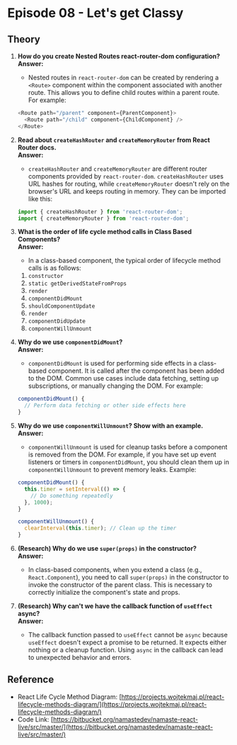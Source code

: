 # Episode 08 - Let's get Classy

## Theory

1. **How do you create Nested Routes react-router-dom configuration?**  
   **Answer:**
     - Nested routes in `react-router-dom` can be created by rendering a `<Route>` component within the component associated with another route. This allows you to define child routes within a parent route. For example:
     ```javascript
     <Route path="/parent" component={ParentComponent}>
       <Route path="/child" component={ChildComponent} />
     </Route>
     ```

2. **Read about `createHashRouter` and `createMemoryRouter` from React Router docs.**  
   **Answer:**
     - `createHashRouter` and `createMemoryRouter` are different router components provided by `react-router-dom`. `createHashRouter` uses URL hashes for routing, while `createMemoryRouter` doesn't rely on the browser's URL and keeps routing in memory. They can be imported like this:
     ```javascript
     import { createHashRouter } from 'react-router-dom';
     import { createMemoryRouter } from 'react-router-dom';
     ```

3. **What is the order of life cycle method calls in Class Based Components?**  
   **Answer:**
     - In a class-based component, the typical order of lifecycle method calls is as follows:
     1. `constructor`
     2. `static getDerivedStateFromProps`
     3. `render`
     4. `componentDidMount`
     5. `shouldComponentUpdate`
     6. `render`
     7. `componentDidUpdate`
     8. `componentWillUnmount`

4. **Why do we use `componentDidMount`?**  
   **Answer:**
     - `componentDidMount` is used for performing side effects in a class-based component. It is called after the component has been added to the DOM. Common use cases include data fetching, setting up subscriptions, or manually changing the DOM. For example:
     ```javascript
     componentDidMount() {
       // Perform data fetching or other side effects here
     }
     ```

5. **Why do we use `componentWillUnmount`? Show with an example.**  
   **Answer:**
     - `componentWillUnmount` is used for cleanup tasks before a component is removed from the DOM. For example, if you have set up event listeners or timers in `componentDidMount`, you should clean them up in `componentWillUnmount` to prevent memory leaks. Example:
     ```javascript
     componentDidMount() {
       this.timer = setInterval(() => {
         // Do something repeatedly
       }, 1000);
     }

     componentWillUnmount() {
       clearInterval(this.timer); // Clean up the timer
     }
     ```

6. **(Research) Why do we use `super(props)` in the constructor?**  
   **Answer:**
     - In class-based components, when you extend a class (e.g., `React.Component`), you need to call `super(props)` in the constructor to invoke the constructor of the parent class. This is necessary to correctly initialize the component's state and props.

7. **(Research) Why can't we have the callback function of `useEffect` async?**  
   **Answer:**
     - The callback function passed to `useEffect` cannot be `async` because `useEffect` doesn't expect a promise to be returned. It expects either nothing or a cleanup function. Using `async` in the callback can lead to unexpected behavior and errors.

## Reference

- React Life Cycle Method Diagram: [https://projects.wojtekmaj.pl/react-lifecycle-methods-diagram/](https://projects.wojtekmaj.pl/react-lifecycle-methods-diagram/)
- Code Link: [https://bitbucket.org/namastedev/namaste-react-live/src/master/](https://bitbucket.org/namastedev/namaste-react-live/src/master/)
